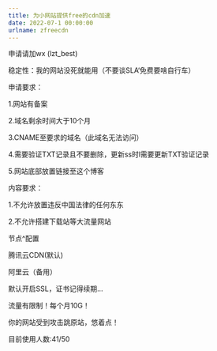 ```yaml
---
title: 为小网站提供free的cdn加速
date: 2022-07-1 00:00:00
urlname: zfreecdn
---
```


申请请加wx (lzt_best)

稳定性：我的网站没死就能用（不要谈SLA‘免费要啥自行车）

申请要求：

1.网站有备案 

2.域名剩余时间大于10个月

3.CNAME至要求的域名（此域名无法访问）

4.需要验证TXT记录且不要删除，更新ss时l需要更新TXT验证记录

5.网站底部放置链接至这个博客

内容要求：

1.不允许放置违反中国法律的任何东东

2.不允许搭建下载站等大流量网站

节点^配置

腾讯云CDN(默认)

阿里云（备用）

默认开启SSL，证书记得续期...

流量有限制！每个月10G！

你的网站受到攻击跳原站，悠着点！

目前使用人数:41/50
